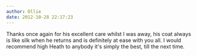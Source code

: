```yaml
---
author: Ollie
date: 2012-10-28 22:17:23
---
```

Thanks once again for his excellent care whilst I was away, his coat always is like silk when he returns and is definitely at ease with you all. I would recommend high Heath to anybody it's simply the best, till the next time.

